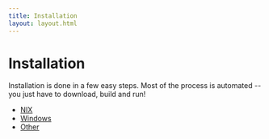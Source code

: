 ```yaml
---
title: Installation
layout: layout.html
---
```


# Installation

Installation is done in a few easy steps. Most of the process is automated -- you just have to download, build and run!

- [NIX](/manual/installation/nix)
- [Windows](/manual/installation/windows)
- [Other](/manual/installation/other)
